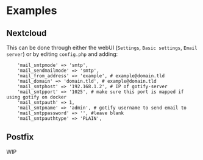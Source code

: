 Examples
========

Nextcloud
---------

This can be done through either the webUI (```Settings```, ```Basic settings```, ```Email server```) or by editing ```config.php``` and adding:
```
    'mail_smtpmode' => 'smtp',
    'mail_sendmailmode' => 'smtp',
    'mail_from_address' => 'example', # example@domain.tld
    'mail_domain' => 'domain.tld', # example@domain.tld
    'mail_smtphost' => '192.168.1.2', # IP of gotify-server
    'mail_smtpport' => '1025', # make sure this port is mapped if using gotify on docker
    'mail_smtpauth' => 1,
    'mail_smtpname' => 'admin', # gotify username to send email to
    'mail_smtppassword' => '', #leave blank
    'mail_smtpauthtype' => 'PLAIN',
```

Postfix
-------

WIP
